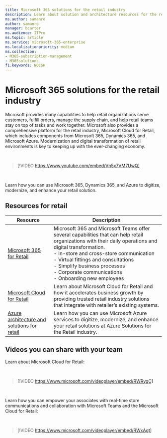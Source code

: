 ```yaml
---
title: Microsoft 365 solutions for the retail industry
description: Learn about solution and architecture resources for the retail industry using Microsoft 365
ms.author: samanro
author: samanro
manager: bcarter
ms.audience: ITPro
ms.topic: article
ms.service: microsoft-365-enterprise
ms.localizationpriority: medium
ms.collection: 
- M365-subscription-management
- M365solutions
f1.keywords: NOCSH
---
```


# Microsoft 365 solutions for the retail industry

Microsoft provides many capabilities to help retail organizations serve customers, fulfill orders, manage the supply chain, and help retail teams stay on top of tasks and work together. Microsoft also provides a comprehensive platform for the retail industry, Microsoft Cloud for Retail, which includes components from Microsoft 365, Dynamics 365, and Microsoft Azure. Modernization and digital transformation of retail environments is key to keeping up with the ever-changing economy.

<br>

> [!VIDEO https://www.youtube.com/embed/Vn5x7VM7UwQ]

<br>

Learn how you can use Microsoft 365, Dynamics 365, and Azure to digitize, modernize, and enhance your retail solution.

## Resources for retail

|Resource |Description  |
|---------|---------|
|[Microsoft 365 for Retail](../frontline/teams-for-retail-landing-page.md)    |  Microsoft 365 and Microsoft Teams offer several capabilities that can help retail organizations with their daily operations and digital transformation. <br>- In-store and cross-store communication <br>- Virtual fittings and consultations <br>- Simplify business processes <br>- Corporate communications <br>- Onboarding new employees    |
|[Microsoft Cloud for Retail](/industry/retail/overview)  | Learn about Microsoft Cloud for Retail and how it accelerates business growth by providing trusted retail industry solutions that integrate with retailer’s existing systems.     |
|[Azure architecture and solutions for retail](/azure/architecture/industries/retail)| Learn how you can use Microsoft Azure services to digitize, modernize, and enhance your retail solutions at Azure Solutions for the Retail industry. |

## Videos you can share with your team

Learn about Microsoft Cloud for Retail:

<br>

> [!VIDEO https://www.microsoft.com/videoplayer/embed/RWRygC]

<br>

Learn how you can empower your associates with real-time store communications and collaboration with Microsoft Teams and the Microsoft Cloud for Retail:

<br>

> [!VIDEO https://www.microsoft.com/videoplayer/embed/RWxAgt]

<br>